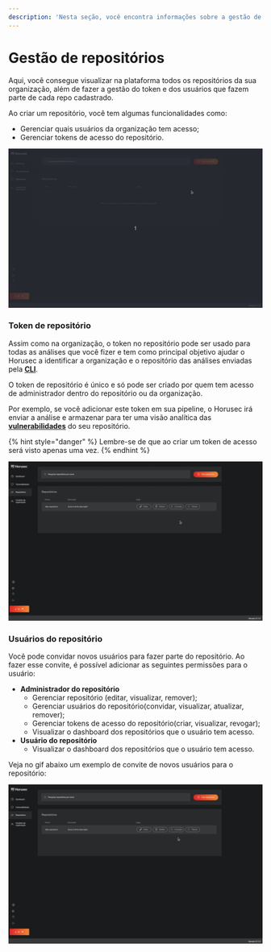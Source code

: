 ```yaml
---
description: 'Nesta seção, você encontra informações sobre a gestão de repositórios.'
---
```


# Gestão de repositórios

Aqui, você consegue visualizar na plataforma todos os repositórios da sua organização, além de fazer a gestão do token e dos usuários que fazem parte de cada repo cadastrado. 

Ao criar um repositório, você tem algumas funcionalidades como:

* Gerenciar quais usuários da organização tem acesso;
* Gerenciar tokens de acesso do repositório.

![](../../.gitbook/assets/repo-management-pt_br.gif)

### Token de repositório

Assim como na organização, o token no repositório pode ser usado para todas as análises que você fizer e tem como principal objetivo ajudar o Horusec a identificar a organização e o repositório das análises enviadas pela [**CLI**](../cli.md). 

O token de repositório é único e só pode ser criado por quem tem acesso de administrador dentro do repositório ou da organização. 

Por exemplo, se você adicionar este token em sua pipeline, o Horusec irá enviar a análise e armazenar para ter uma visão analítica das [**vulnerabilidades**](./#gestao-de-vulnerabilidades) do seu repositório.

{% hint style="danger" %}
Lembre-se de que ao criar um token de acesso será visto apenas uma vez.
{% endhint %}

![](../../.gitbook/assets/token-de-repo-pt_br.gif)

### Usuários do repositório

Você pode convidar novos usuários para fazer parte do repositório. Ao fazer esse convite, é possível adicionar as seguintes permissões para o usuário:

* **Administrador do repositório**
  * Gerenciar repositório \(editar, visualizar, remover\);
  * Gerenciar usuários do repositório\(convidar, visualizar, atualizar, remover\);
  * Gerenciar tokens de acesso do repositório\(criar, visualizar, revogar\);
  * Visualizar o dashboard dos repositórios que o usuário tem acesso. 
* **Usuário do repositório**
  * Visualizar o dashboard dos repositórios que o usuário tem acesso.

Veja no gif abaixo um exemplo de convite de novos usuários para o repositório: 

![](../../.gitbook/assets/usuario-de-repo-pt_br.gif)

